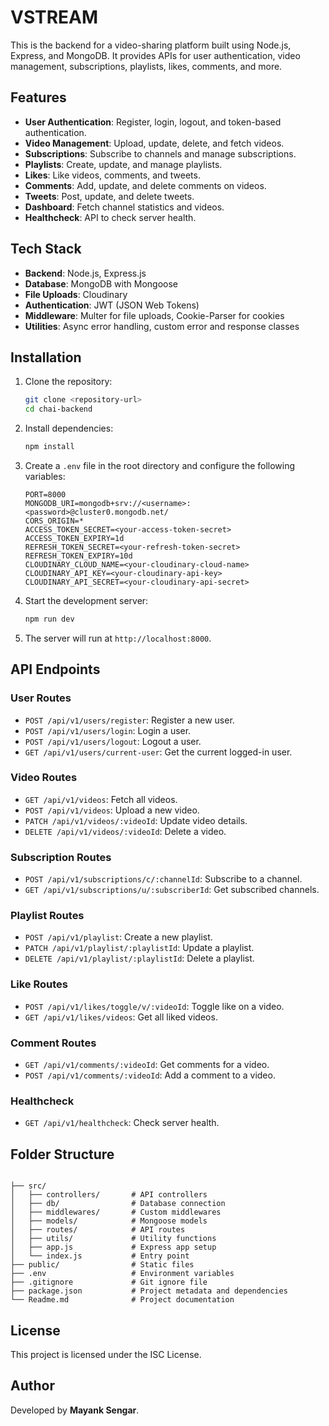 # VSTREAM

This is the backend for a video-sharing platform built using Node.js, Express, and MongoDB. It provides APIs for user authentication, video management, subscriptions, playlists, likes, comments, and more.

## Features

- **User Authentication**: Register, login, logout, and token-based authentication.
- **Video Management**: Upload, update, delete, and fetch videos.
- **Subscriptions**: Subscribe to channels and manage subscriptions.
- **Playlists**: Create, update, and manage playlists.
- **Likes**: Like videos, comments, and tweets.
- **Comments**: Add, update, and delete comments on videos.
- **Tweets**: Post, update, and delete tweets.
- **Dashboard**: Fetch channel statistics and videos.
- **Healthcheck**: API to check server health.

## Tech Stack

- **Backend**: Node.js, Express.js
- **Database**: MongoDB with Mongoose
- **File Uploads**: Cloudinary
- **Authentication**: JWT (JSON Web Tokens)
- **Middleware**: Multer for file uploads, Cookie-Parser for cookies
- **Utilities**: Async error handling, custom error and response classes

## Installation

1. Clone the repository:

   ```bash
   git clone <repository-url>
   cd chai-backend
   ```

2. Install dependencies:

   ```bash
   npm install
   ```

3. Create a `.env` file in the root directory and configure the following variables:

   ```env
   PORT=8000
   MONGODB_URI=mongodb+srv://<username>:<password>@cluster0.mongodb.net/
   CORS_ORIGIN=*
   ACCESS_TOKEN_SECRET=<your-access-token-secret>
   ACCESS_TOKEN_EXPIRY=1d
   REFRESH_TOKEN_SECRET=<your-refresh-token-secret>
   REFRESH_TOKEN_EXPIRY=10d
   CLOUDINARY_CLOUD_NAME=<your-cloudinary-cloud-name>
   CLOUDINARY_API_KEY=<your-cloudinary-api-key>
   CLOUDINARY_API_SECRET=<your-cloudinary-api-secret>
   ```

4. Start the development server:

   ```bash
   npm run dev
   ```

5. The server will run at `http://localhost:8000`.

## API Endpoints

### User Routes

- `POST /api/v1/users/register`: Register a new user.
- `POST /api/v1/users/login`: Login a user.
- `POST /api/v1/users/logout`: Logout a user.
- `GET /api/v1/users/current-user`: Get the current logged-in user.

### Video Routes

- `GET /api/v1/videos`: Fetch all videos.
- `POST /api/v1/videos`: Upload a new video.
- `PATCH /api/v1/videos/:videoId`: Update video details.
- `DELETE /api/v1/videos/:videoId`: Delete a video.

### Subscription Routes

- `POST /api/v1/subscriptions/c/:channelId`: Subscribe to a channel.
- `GET /api/v1/subscriptions/u/:subscriberId`: Get subscribed channels.

### Playlist Routes

- `POST /api/v1/playlist`: Create a new playlist.
- `PATCH /api/v1/playlist/:playlistId`: Update a playlist.
- `DELETE /api/v1/playlist/:playlistId`: Delete a playlist.

### Like Routes

- `POST /api/v1/likes/toggle/v/:videoId`: Toggle like on a video.
- `GET /api/v1/likes/videos`: Get all liked videos.

### Comment Routes

- `GET /api/v1/comments/:videoId`: Get comments for a video.
- `POST /api/v1/comments/:videoId`: Add a comment to a video.

### Healthcheck

- `GET /api/v1/healthcheck`: Check server health.

## Folder Structure

```

├── src/
│   ├── controllers/       # API controllers
│   ├── db/                # Database connection
│   ├── middlewares/       # Custom middlewares
│   ├── models/            # Mongoose models
│   ├── routes/            # API routes
│   ├── utils/             # Utility functions
│   ├── app.js             # Express app setup
│   └── index.js           # Entry point
├── public/                # Static files
├── .env                   # Environment variables
├── .gitignore             # Git ignore file
├── package.json           # Project metadata and dependencies
└── Readme.md              # Project documentation
```

## License

This project is licensed under the ISC License.

## Author

Developed by **Mayank Sengar**.

